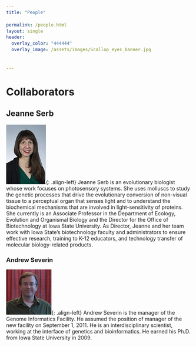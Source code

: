 ```yaml
---
title: "People"

permalink: /people.html
layout: single
header:
  overlay_color: "444444"
  overlay_image: /assets/images/Scallop_eyes_banner.jpg


---
```


# Collaborators

## Jeanne Serb
![Jeanne](../assets/images/people/Serb_Jeanne015_small.jpg){: .align-left}
Jeanne Serb is an evolutionary biologist whose work focuses on photosensory systems. She uses molluscs to study the genetic processes that drive the evolutionary conversion of non-visual tissue to a perceptual organ that senses light and to understand the biochemical mechanisms that are involved in light-sensitivity of proteins.  She currently is an Associate Professor in the Department of Ecology, Evolution and Organismal Biology and the Director for the Office of Biotechnology at Iowa State University. As Director, Jeanne and her team work with Iowa State’s biotechnology faculty and administrators to ensure effective research, training to K-12 educators, and technology transfer of molecular biology-related products.

### Andrew Severin

![Andrew](../assets/images/people/Andrew.png){: .align-left}
Andrew Severin is the manager of the Genome Informatics Facility. He assumed the position of manager of the new facility on September 1, 2011. He is an interdisciplinary scientist, working at the interface of genetics and bioinformatics. He earned his Ph.D. from Iowa State University in 2009.
